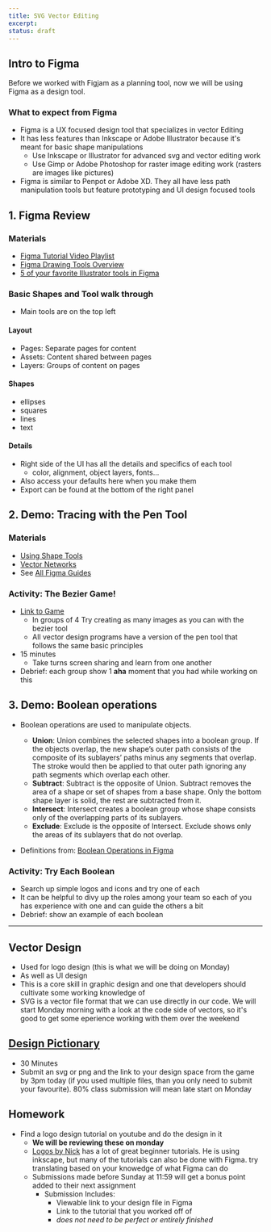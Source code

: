 ```yaml
---
title: SVG Vector Editing
excerpt:
status: draft
---
```


## Intro to Figma

Before we worked with Figjam as a planning tool, now we will be using Figma as a design tool.

### What to expect from Figma

- Figma is a UX focused design tool that specializes in vector Editing
- It has less features than Inkscape or Adobe Illustrator because it's meant for basic shape manipulations
  - Use Inkscape or Illustrator for advanced svg and vector editing work
  - Use Gimp or Adobe Photoshop for raster image editing work (rasters are images like pictures)
- Figma is similar to Penpot or Adobe XD. They all have less path manipulation tools but feature prototyping and UI design focused tools

## 1. Figma Review

### Materials

- [Figma Tutorial Video Playlist](https://www.youtube.com/playlist?list=PLXDU_eVOJTx7QHLShNqIXL1Cgbxj7HlN4)
- [Figma Drawing Tools Overview](https://webdesign.tutsplus.com/courses/using-figma-for-svg-design/lessons/drawing-tools-overview)
- [5 of your favorite Illustrator tools in Figma](https://medium.com/@saintasia/5-of-your-favorite-illustrator-tools-in-figma-a7c2aaa45d59)

### Basic Shapes and Tool walk through

- Main tools are on the top left

#### Layout

- Pages: Separate pages for content
- Assets: Content shared between pages
- Layers: Groups of content on pages

#### Shapes

- ellipses
- squares
- lines
- text

#### Details

- Right side of the UI has all the details and specifics of each tool
  - color, alignment, object layers, fonts...
- Also access your defaults here when you make them
- Export can be found at the bottom of the right panel

## 2. Demo: Tracing with the Pen Tool

### Materials

- [Using Shape Tools](https://help.figma.com/hc/en-us/articles/360040450133-Using-Shape-Tools)
- [Vector Networks](https://help.figma.com/hc/en-us/articles/360040450213-Vector-networks)
- See [All Figma Guides](https://help.figma.com/hc/en-us/articles/360040450213-Vector-networks)

### Activity: The Bezier Game!

- [Link to Game](https://bezier.method.ac/)
  - In groups of 4 Try creating as many images as you can with the bezier tool
  - All vector design programs have a version of the pen tool that follows the same basic principles
- 15 minutes
  - Take turns screen sharing and learn from one another
- Debrief: each group show 1 **aha** moment that you had while working on this

## 3. Demo: Boolean operations

- Boolean operations are used to manipulate objects.

  - **Union**: Union combines the selected shapes into a boolean group. If the objects overlap, the new shape’s outer path consists of the composite of its sublayers’ paths minus any segments that overlap. The stroke would then be applied to that outer path ignoring any path segments which overlap each other.
  - **Subtract**: Subtract is the opposite of Union. Subtract removes the area of a shape or set of shapes from a base shape. Only the bottom shape layer is solid, the rest are subtracted from it.
  - **Intersect**: Intersect creates a boolean group whose shape consists only of the overlapping parts of its sublayers.
  - **Exclude**: Exclude is the opposite of Intersect. Exclude shows only the areas of its sublayers that do not overlap.

- Definitions from: [Boolean Operations in Figma](https://help.figma.com/hc/en-us/articles/360039957534-Boolean-Operations)

### Activity: Try Each Boolean

- Search up simple logos and icons and try one of each
- It can be helpful to divy up the roles among your team so each of you has experience with one and can guide the others a bit
- Debrief: show an example of each boolean

---

## Vector Design

- Used for logo design (this is what we will be doing on Monday)
- As well as UI design
- This is a core skill in graphic design and one that developers should cultivate some working knowledge of
- SVG is a vector file format that we can use directly in our code. We will start Monday morning with a look at the code side of vectors, so it's good to get some eperience working with them over the weekend

## [Design Pictionary](https://gist.github.com/lilyx13/2faa31ede90adf23c001f3482697436a)

- 30 Minutes
- Submit an svg or png and the link to your design space from the game by 3pm today (if you used multiple files, than you only need to submit your favourite). 80% class submission will mean late start on Monday

## Homework

- Find a logo design tutorial on youtube and do the design in it
  - **We will be reviewing these on monday**
  - [Logos by Nick](https://www.youtube.com/c/LogosByNick/playlists) has a lot of great beginner tutorials. He is using inkscape, but many of the tutorials can also be done with Figma. try translating based on your knowedge of what Figma can do
  - Submissions made before Sunday at 11:59 will get a bonus point added to their next assignment
    - Submission Includes:
      - Viewable link to your design file in Figma
      - Link to the tutorial that you worked off of
      - _does not need to be perfect or entirely finished_
